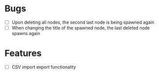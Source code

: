 # Bugs
- [ ] Upon deleting all nodes, the second last node is being spawned again
- [ ] When changing the title of the spawned node, the last deleted node spawns again

# Features

- [ ] CSV import export functionality
